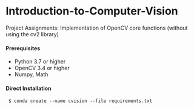 # Introduction-to-Computer-Vision
Project Assignments: Implementation of OpenCV core functions (without using the cv2 library)
#### Prerequisites
- Python 3.7 or higher
- OpenCV 3.4 or higher
- Numpy, Math

#### Direct Installation
 ```consle
  $ conda create --name cvision --file requirements.txt
 ```
